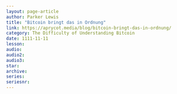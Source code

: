 ```yaml
---
layout: page-article
author: Parker Lewis
title: "Bitcoin bringt das in Ordnung"
link: https://aprycot.media/blog/bitcoin-bringt-das-in-ordnung/
category: The Difficulty of Understanding Bitcoin
date: 1111-11-11
lesson: 
audio: 
audio2: 
audio3: 
star: 
archive: 
series: 
seriesnr: 
---
```

